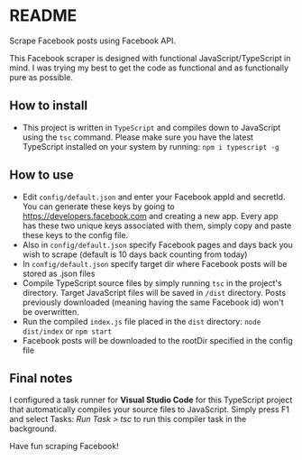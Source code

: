 # README #

Scrape Facebook posts using Facebook API. 

This Facebook scraper is designed with functional JavaScript/TypeScript in mind. I was trying my best to get the code as functional and as functionally pure as possible.

## How to install ##
* This project is written in `TypeScript` and compiles down to JavaScript using the `tsc` command. Please make sure you have the latest TypeScript installed on your system by running:
```npm i typescript -g```

## How to use ##
* Edit `config/default.json` and enter your Facebook appId and secretId. You can generate these keys by going to https://developers.facebook.com and creating a new app. Every app has these two unique keys associated with them, simply copy and paste these keys to the config file. 
* Also in `config/default.json` specify Facebook pages and days back you wish to scrape (default is 10 days back counting from today) 
* In `config/default.json` specify target dir where Facebook posts will be stored as .json files
* Compile TypeScript source files by simply running `tsc` in the project's directory. Target JavaScript files will be saved in `/dist` directory. Posts previously downloaded (meaning having the same Facebook id) won't be overwritten.
* Run the compiled `index.js` file placed in the `dist` directory: `node dist/index` or `npm start`
* Facebook posts will be downloaded to the rootDir specified in the config file

## Final notes ##
I configured a task runner for __Visual Studio Code__ for this TypeScript project that automatically compiles your source files to JavaScript. Simply press F1 and select Tasks: _Run Task > tsc_ to run this compiler task in the background.

Have fun scraping Facebook!
